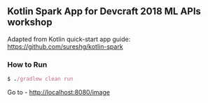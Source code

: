 ## Kotlin Spark App for Devcraft 2018 ML APIs workshop

Adapted from Kotlin quick-start app guide: https://github.com/sureshg/kotlin-spark

### How to Run

```ruby
$ ./gradlew clean run
```


Go to - [http://localhost:8080/image](http://localhost:8080/image)

